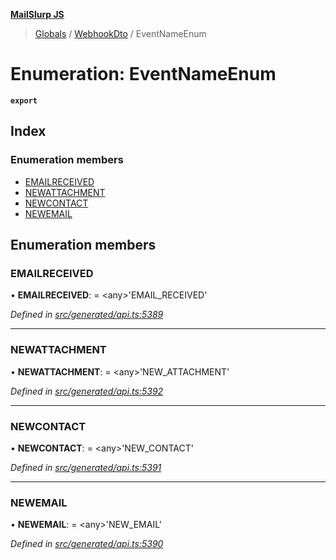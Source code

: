 **[MailSlurp JS](../README.md)**

> [Globals](../README.md) / [WebhookDto](../modules/webhookdto.md) / EventNameEnum

# Enumeration: EventNameEnum

**`export`** 

## Index

### Enumeration members

* [EMAILRECEIVED](webhookdto.eventnameenum.md#emailreceived)
* [NEWATTACHMENT](webhookdto.eventnameenum.md#newattachment)
* [NEWCONTACT](webhookdto.eventnameenum.md#newcontact)
* [NEWEMAIL](webhookdto.eventnameenum.md#newemail)

## Enumeration members

### EMAILRECEIVED

•  **EMAILRECEIVED**:  = \<any>'EMAIL\_RECEIVED'

*Defined in [src/generated/api.ts:5389](https://github.com/mailslurp/mailslurp-client/blob/b27590b/src/generated/api.ts#L5389)*

___

### NEWATTACHMENT

•  **NEWATTACHMENT**:  = \<any>'NEW\_ATTACHMENT'

*Defined in [src/generated/api.ts:5392](https://github.com/mailslurp/mailslurp-client/blob/b27590b/src/generated/api.ts#L5392)*

___

### NEWCONTACT

•  **NEWCONTACT**:  = \<any>'NEW\_CONTACT'

*Defined in [src/generated/api.ts:5391](https://github.com/mailslurp/mailslurp-client/blob/b27590b/src/generated/api.ts#L5391)*

___

### NEWEMAIL

•  **NEWEMAIL**:  = \<any>'NEW\_EMAIL'

*Defined in [src/generated/api.ts:5390](https://github.com/mailslurp/mailslurp-client/blob/b27590b/src/generated/api.ts#L5390)*
